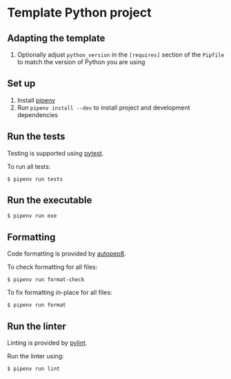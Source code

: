 # Template Python project

## Adapting the template

1. Optionally adjust `python_version` in the `[requires]` section of the `Pipfile` to match
   the version of Python you are using

## Set up

1. Install [pipenv](https://pipenv.pypa.io/en/latest/install/#installing-pipenv)
2. Run `pipenv install --dev` to install project and development dependencies

## Run the tests

Testing is supported using [pytest](https://docs.pytest.org/en/latest/).

To run all tests:

```shell
$ pipenv run tests
```

## Run the executable

```shell
$ pipenv run exe
```

## Formatting

Code formatting is provided by [autopep8](https://pypi.org/project/autopep8/).

To check formatting for all files:

```shell
$ pipenv run format-check
```

To fix formatting in-place for all files:

```shell
$ pipenv run format
```

## Run the linter

Linting is provided by [pylint](http://pylint.pycqa.org/en/latest/index.html).

Run the linter using:

```shell
$ pipenv run lint
```
